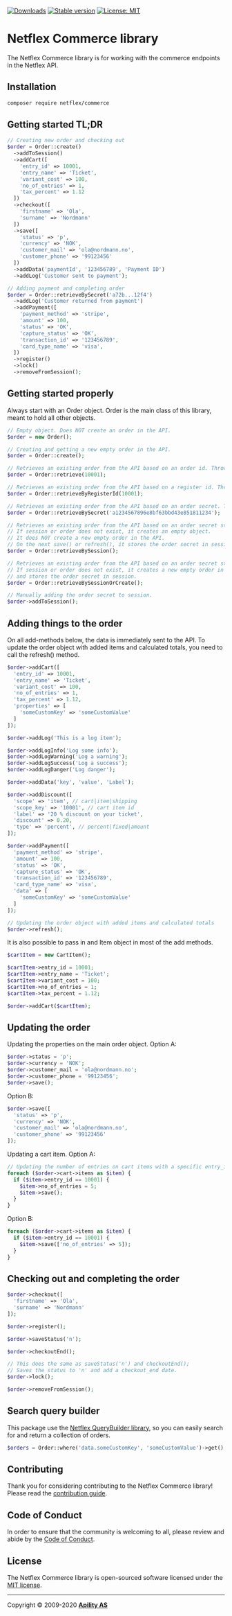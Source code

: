 <p>
<a href="https://packagist.org/packages/netflex/commerce/stats"><img src="https://img.shields.io/packagist/dm/netflex/commerce" alt="Downloads"></a>
<a href="https://packagist.org/packages/netflex/commerce"><img src="https://img.shields.io/packagist/v/netflex/commerce?label=stable" alt="Stable version"></a>
<a href="https://opensource.org/licenses/MIT"><img src="https://img.shields.io/github/license/netflex-sdk/sdk.svg" alt="License: MIT"></a>
</p>

# Netflex Commerce library
The Netflex Commerce library is for working with the commerce endpoints in the Netflex API.

## Installation

```bash
composer require netflex/commerce
```

## Getting started TL;DR
```php
// Creating new order and checking out
$order = Order::create()
  ->addToSession()
  ->addCart([
    'entry_id' => 10001,
    'entry_name' => 'Ticket',
    'variant_cost' => 100,
    'no_of_entries' => 1,
    'tax_percent' => 1.12
  ])
  ->checkout([
    'firstname' => 'Ola',
    'surname' => 'Nordmann'
  ])
  ->save([
    'status' => 'p',
    'currency' => 'NOK',
    'customer_mail' => 'ola@nordmann.no',
    'customer_phone' => '99123456'
  ])
  ->addData('paymentId', '123456789', 'Payment ID')
  ->addLog('Customer sent to payment');

// Adding payment and completing order
$order = Order::retrieveBySecret('a72b...12f4')
  ->addLog('Customer returned from payment')
  ->addPayment([
    'payment_method' => 'stripe',
    'amount' => 100,
    'status' => 'OK',
    'capture_status' => 'OK',
    'transaction_id' => '123456789',
    'card_type_name' => 'visa',
  ])
  ->register()
  ->lock()
  ->removeFromSession();
```

## Getting started properly
Always start with an Order object. Order is the main class of this library, meant to hold all other objects.

```php
// Empty object. Does NOT create an order in the API.
$order = new Order();

// Creating and getting a new empty order in the API.
$order = Order::create();

// Retrieves an existing order from the API based on an order id. Throws an exception if not found.
$order = Order::retrieve(10001);

// Retrieves an existing order from the API based on a register id. Throws an exception if not found.
$order = Order::retrieveByRegisterId(10001);

// Retrieves an existing order from the API based on an order secret. Throws an exception if not found.
$order = Order::retrieveBySecret('a1234567896e8bf63bbd43e851811234');

// Retrieves an existing order from the API based on an order secret stored in $_SESSION.
// If session or order does not exist, it creates an empty object.
// It does NOT create a new empty order in the API.
// On the next save() or refresh(), it stores the order secret in session.
$order = Order::retrieveBySession();

// Retrieves an existing order from the API based on an order secret stored in $_SESSION.
// If session or order does not exist, it creates a new empty order in the API
// and stores the order secret in session.
$order = Order::retrieveBySessionOrCreate();

// Manually adding the order secret to session.
$order->addToSession();
```

## Adding things to the order
On all add-methods below, the data is immediately sent to the API.
To update the order object with added items and calculated totals, you need to call the refresh() method.

```php
$order->addCart([
  'entry_id' => 10001,
  'entry_name' => 'Ticket',
  'variant_cost' => 100,
  'no_of_entries' => 1,
  'tax_percent' => 1.12,
  'properties' => [
    'someCustomKey' => 'someCustomValue'
  ]
]);

$order->addLog('This is a log item');

$order->addLogInfo('Log some info');
$order->addLogWarning('Log a warning');
$order->addLogSuccess('Log a success');
$order->addLogDanger('Log danger');

$order->addData('key', 'value', 'Label');

$order->addDiscount([
  'scope' => 'item', // cart|item|shipping
  'scope_key' => '10001', // cart item id
  'label' => '20 % discount on your ticket',
  'discount' => 0.20,
  'type' => 'percent', // percent|fixed|amount
]);

$order->addPayment([
  'payment_method' => 'stripe',
  'amount' => 100,
  'status' => 'OK',
  'capture_status' => 'OK',
  'transaction_id' => '123456789',
  'card_type_name' => 'visa',
  'data' => [
    'someCustomKey' => 'someCustomValue'
  ]
]);

// Updating the order object with added items and calculated totals
$order->refresh();
```

It is also possible to pass in and Item object in most of the add methods.
```php
$cartItem = new CartItem();

$cartItem->entry_id = 10001;
$cartItem->entry_name = 'Ticket';
$cartItem->variant_cost = 100;
$cartItem->no_of_entries = 1;
$cartItem->tax_percent = 1.12;

$order->addCart($cartItem);
```

## Updating the order
Updating the properties on the main order object.
Option A:
```php
$order->status = 'p';
$order->currency = 'NOK';
$order->customer_mail = 'ola@nordmann.no';
$order->customer_phone = '99123456';
$order->save();
```

Option B:
```php
$order->save([
  'status' => 'p',
  'currency' => 'NOK',
  'customer_mail' => 'ola@nordmann.no',
  'customer_phone' => '99123456'
]);
```

Updating a cart item.
Option A:
```php
// Updating the number of entries on cart items with a specific entry_id
foreach ($order->cart->items as $item) {
  if ($item->entry_id == 10001) {
    $item->no_of_entries = 5;
    $item->save();
  }
}
```
Option B:
```php
foreach ($order->cart->items as $item) {
  if ($item->entry_id == 10001) {
    $item->save(['no_of_entries' => 5]);
  }
}
```

## Checking out and completing the order
```php
$order->checkout([
  'firstname' => 'Ola',
  'surname' => 'Nordmann'
]);

$order->register();

$order->saveStatus('n');

$order->checkoutEnd();

// This does the same as saveStatus('n') and checkoutEnd();
// Saves the status to 'n' and add a checkout_end date.
$order->lock();

$order->removeFromSession();
```

## Search query builder
This package use the <a href="https://github.com/netflex-sdk/query-builder">Netflex QueryBuilder library</a>, so you can easily search for and return a collection of orders.
```php
$orders = Order::where('data.someCustomKey', 'someCustomValue')->get();
```

## Contributing
Thank you for considering contributing to the Netflex Commerce library! Please read the [contribution guide](CONTRIBUTING.md).

## Code of Conduct
In order to ensure that the community is welcoming to all, please review and abide by the [Code of Conduct](CODE_OF_CONDUCT.md).

## License
The Netflex Commerce library is open-sourced software licensed under the [MIT license](LICENSE).

<hr>

Copyright &copy; 2009-2020 **[Apility AS](https://apility.no)**
